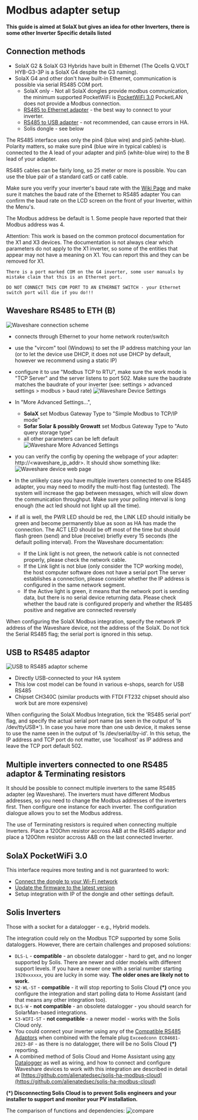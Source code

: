 # Modbus adapter setup

**This guide is aimed at SolaX but gives an idea for other Inverters, there is some other Inverter Specific details listed**

## Connection methods

  - SolaX G2 & SolaX G3 Hybrids have built in Ethernet (The Qcells Q.VOLT HYB-G3-3P is a SolaX G4 despite the G3 naming).
  - SolaX G4 and other don't have built-in Ethernet, communication is possible via serial RS485 COM port.
    - SolaX only - Not all SolaX dongles provide modbus communication, the minimum supported PocketWiFi is [PocketWiFi 3.0](#solax-pocketwifi-30) PocketLAN does not provide a Modbus connection.
    - [RS485 to Ethernet adapter](#waveshare-rs485-to-eth-b) - the best way to connect to your inverter.
    - [RS485 to USB adapter](#usb-to-rs485-adaptor) - not recommended, can cause errors in HA.
    - Solis dongle - see below

The RS485 interface uses only the pin4 (blue wire) and pin5 (white-blue). Polarity matters, so make sure pin4 (blue wire in typical cables) is connected to the A lead of your adapter and pin5 (white-blue wire) to the B lead of your adapter.

RS485 cables can be fairly long, so 25 meter or more is possible. You can use the blue pair of a standard cat5 or cat6 cable.

Make sure you verify your inverter's baud rate with the [Wiki Page](baudrates.md) and make sure it matches the baud rate of the Ethernet to RS485 adapter
You can confirm the baud rate on the LCD screen on the front of your Inverter, within the Menu's.

The Modbus address be default is 1. Some people have reported that their Modbus address was 4.

Attention: This work is based on the common protocol documentation for the X1 and X3 devices. The documentation is not always clear which parameters do not apply to the X1 inverter, so some of the entities that appear may not have a meaning on X1. You can report this and they can be removed for X1.

```{note}
There is a port marked COM on the G4 inverter, some user manuals by mistake claim that this is an Ethernet port.

DO NOT CONNECT THIS COM PORT TO AN ETHERNET SWITCH - your Ethernet switch port will die if you do!!!
```

## Waveshare RS485 to ETH (B)

![Waveshare connection scheme](images/adaptor-rs485-eth-waveshare-b-scheme.png)

- connects through Ethernet to your home network router/switch
- use the "vircom" tool (Windows) to set the IP address matching your lan (or to let the device use DHCP, it does not use DHCP by default, however we recommend using a static IP)
- configure it to use "Modbus TCP to RTU", make sure the work mode is "TCP Server" and the server listens to port 502. Make sure the baudrate matches the baudrate of your inverter (see:  settings > advanced settings > modbus > baud rate)
![Waveshare Device Settings](images/adaptor-rs485-eth-waveshare-b-settings-device.png)

- In "More Advanced Settings...",
    - **SolaX** set Modbus Gateway Type to "Simple Modbus to TCP/IP mode"
    - **Sofar Solar & possibly Growatt** set Modbus Gateway Type to "Auto query storage type"
    - all other parameters can be left default
![Waveshare More Advanced Settings](images/adaptor-rs485-eth-waveshare-b-settings-advanced.png)

- you can verify the config by opening the webpage of your adapter: http://<waveshare_ip_addr>. It should show something like:
![Waveshare device web page](images/adaptor-rs485-eth-waveshare-b-web-page.png)
- In the unlikely case you have multiple inverters connected to one RS485 adapter, you may need to modify the multi-host flag (untested). The system will increase the gap between messages, which will slow down the communication throughput. Make sure your polling interval is long enough (the act led should not light up all the time).
- if all is well, the PWR LED should be red, the LINK LED should initially be green and become permanently blue as soon as HA has made the connection. The ACT LED should be off most of the time but should flash green (send) and blue (receive) briefly every 15 seconds (the default polling interval). From the Waveshare documentation:
    - If the Link light is not green, the network cable is not connected properly, please check the network cable. 
    - If the Link light is not blue (only consider the TCP working mode), the host computer software does not have a serial port The server establishes a connection, please consider whether the IP address is configured in the same network segment. 
    - If the Active light is green, it means that the network port is sending data, but there is no serial device returning data. Please check whether the baud rate is configured properly and whether the RS485 positive and negative are connected reversely

When configuring the SolaX Modbus integration, specify the network IP address of the Waveshare device, not the address of the SolaX.
Do not tick the Serial RS485 flag; the serial port is ignored in this setup.

## USB to RS485 adaptor

![USB to RS485 adaptor scheme](images/adaptor-rs485-usb-scheme.png)

- Directly USB-connected to your HA system
- This low cost model can be found in various e-shops, search for USB RS485
- Chipset CH340C (similar products with FTDI FT232 chipset should also work but are more expensive)

When configuring the SolaX Modbus Integration, tick the 'RS485 serial port' flag, and specify the actual serial port name  (as seen in the output of 'ls /dev/ttyUSB*'). In case you have more than one usb device, it makes sense to use the name seen in the output of 'ls /dev/serial/by-id'. In this setup, the IP address and TCP port do not matter, use 'localhost' as IP address and leave the TCP port default 502.

## Multiple inverters connected to one RS485 adaptor & Terminating resistors

It should be possible to connect multiple inverters to the same RS485 adapter (eg Waveshare). The inverters must have different Modbus addresses, so you need to change the Modbus addresses of the inverters first. Then configure one instance for each inverter. The configuration dialogue allows you to set the Modbus address.

The use of Terminating resistors is required when connecting multiple Inverters. Place a 120Ohm resistor accross A&B at the RS485 adaptor and place a 120Ohm resistor accross A&B on the last connected Inverter.

## SolaX PocketWiFi 3.0

This interface requires more testing and is not guaranteed to work:

- [Connect the dongle to your Wi-Fi network](solax-faq.md#how-to-connect-pocketwifi-30-to-my-wi-fi-network)
- [Update the firmware to the latest version](solax-firmware-update.md#pocketwifi-30)
- Setup integration with IP of the dongle and other settings default.

## Solis Inverters

Those with a socket for a datalogger - e.g., Hybrid models.

The integration could rely on the Modbus TCP supported by some Solis dataloggers. However, there are certain challenges and proposed solutions:
- `DLS-L` - **compatible** - an obsolete datalogger - hard to get, and no longer supported by Solis. There are newer and older models with different support levels. If you have a newer one with a serial number starting `1920xxxxxx`, you are lucky in some way. **The older ones are likely not to work.**
- `S2-WL-ST` - **compatible** - it will stop reporting to Solis Cloud **(*)** once you configure the integration and start polling data to Home Assistant (and that means any other integration too).
- `DLS-W` - **not compatible** - an obsolete datalogger - you should search for SolarMan-based integrations.
- `S3-WIFI-ST` - **not compatible** - a newer model - works with the Solis Cloud only.
- You could connect your inverter using any of the [Compatible RS485 Adaptors](https://github.com/wills106/homeassistant-solax-modbus/wiki/Compatible-RS485-Adaptors) when combined with the female plug `Exceedconn EC04681-2023-BF` - as there is no datalogger, there will be no Solis Cloud **(*)** reporting.
- A combined method of Solis Cloud and Home Assistant using [any Datalogger](https://github.com/alienatedsec/solis-ha-modbus-cloud#supported-solis-dataloggers) as well as wiring, and how to connect and configure Waveshare devices to work with this integration are described in detail at [https://github.com/alienatedsec/solis-ha-modbus-cloud](https://github.com/alienatedsec/solis-ha-modbus-cloud)

**(*) Disconnecting Solis Cloud is to prevent Solis engineers and your installer to support and monitor your PV installation.**

The comparison of functions and dependencies:
![compare](https://raw.githubusercontent.com/alienatedsec/solis-ha-modbus-cloud/master/images/datalogger-table.png)